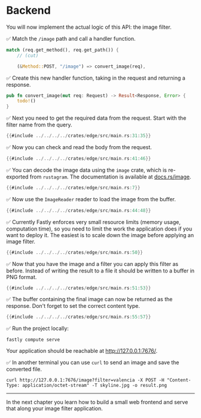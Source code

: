 # Backend

You will now implement the actual logic of this API: the image filter.

✅ Match the `/image` path and call a handler function.

```rust
match (req.get_method(), req.get_path()) {
    // (cut)

    (&Method::POST, "/image") => convert_image(req),
```

✅ Create this new handler function, taking in the request and returning a response.

```rust
pub fn convert_image(mut req: Request) -> Result<Response, Error> {
    todo!()
}
```

✅ Next you need to get the required data from the request. Start with the filter name from the query.

```rust
{{#include ../../../../crates/edge/src/main.rs:31:35}}
```

✅ Now you can check and read the body from the request.

```rust
{{#include ../../../../crates/edge/src/main.rs:41:46}}
```

✅ You can decode the image data using the `image` crate, which is re-exported from `rustagram`.
The documentation is available at [docs.rs/image](https://docs.rs/image/0.24.4/image/).

```rust
{{#include ../../../../crates/edge/src/main.rs:7}}
```

✅ Now use the `ImageReader` reader to load the image from the buffer.

```rust
{{#include ../../../../crates/edge/src/main.rs:44:48}}
```

✅ Currently Fastly enforces very small resource limits (memory usage, computation time), so you need to limit the work the application does if you want to deploy it.
The easiest is to scale down the image before applying an image filter.

```rust
{{#include ../../../../crates/edge/src/main.rs:50}}
```

✅ Now that you have the image and a filter you can apply this filter as before.
Instead of writing the result to a file it should be written to a buffer in PNG format.

```rust
{{#include ../../../../crates/edge/src/main.rs:51:53}}
```

✅ The buffer containing the final image can now be returned as the response.
Don't forget to set the correct content type.

```rust
{{#include ../../../../crates/edge/src/main.rs:55:57}}
```

✅ Run the project locally:

```
fastly compute serve
```

Your application should be reachable at <http://127.0.0.1:7676/>.


✅ In another terminal you can use `curl` to send an image and save the converted file.

```
curl http://127.0.0.1:7676/image?filter=valencia -X POST -H "Content-Type: application/octet-stream" -T skyline.jpg -o result.png
```

---

In the next chapter you learn how to build a small web frontend and serve that along your image filter application.
